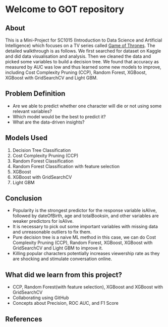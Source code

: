 # Welcome to GOT repository

## About

This is a Mini-Project for SC1015 (Introduction to Data Science and Artificial Intelligence) which focuses on a TV series called [Game of Thrones](https://developers.themoviedb.org/3/getting-started). The detailed walkthrough is as follows. We first searched for dataset on Kaggle and did data visualisation and analysis. Then we cleaned the data and picked some variables to build a decision tree. We found that accuracy as measured by AUC was low  and thus learned some new models to improve, including Cost Complexity Pruning (CCP), Random Forest, XGBoost, XGBoost with GridSearchCV and Light GBM.

## Problem Definition

- Are we able to predict whether one character will die or not using some relevant variables?
- Which model would be the best to predict it?
- What are the data-driven insights?

## Models Used

1. Decision Tree Classification
2. Cost Complexity Pruning (CCP)
3. Random Forest Classification
4. Random Forest Classification with feature selection
5. XGBoost
6. XGBoost with GridSearchCV
7. Light GBM

## Conclusion

- Popularity is the strongest predictor for the response variable isAlive, followed by dateOfBirth, age and totalBooksin, and other variables are weaker predictors for isAlive.
- It is necessary to pick out some important variables with missing data and unreasonable outliers to fix them.
- Pure decision tree is a naive ML method in this case, we can do Cost Complexity Pruning (CCP), Random Forest, XGBoost, XGBoost with GridSearchCV and Light GBM to improve it.
- Killing popular characters potentially increases viewership rate as they are shocking and stimulate conversation online.

## What did we learn from this project?

- CCP, Random Forest(with feature selection), XGBoost and XGBoost with GridSearchCV
- Collaborating using GitHub
- Concepts about Precision, ROC AUC, and F1 Score

## References

